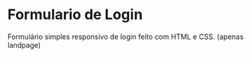 # Formulario de Login

Formulário simples responsivo de login feito com HTML e CSS. (apenas landpage)

